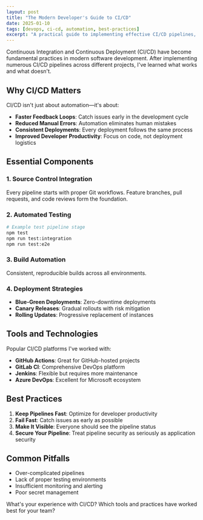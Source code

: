 ```yaml
---
layout: post
title: "The Modern Developer's Guide to CI/CD"
date: 2025-01-10
tags: [devops, ci-cd, automation, best-practices]
excerpt: "A practical guide to implementing effective CI/CD pipelines, from basic automation to advanced deployment strategies."
---
```


Continuous Integration and Continuous Deployment (CI/CD) have become fundamental practices in modern software development. After implementing numerous CI/CD pipelines across different projects, I've learned what works and what doesn't.

## Why CI/CD Matters

CI/CD isn't just about automation—it's about:

- **Faster Feedback Loops**: Catch issues early in the development cycle
- **Reduced Manual Errors**: Automation eliminates human mistakes
- **Consistent Deployments**: Every deployment follows the same process
- **Improved Developer Productivity**: Focus on code, not deployment logistics

## Essential Components

### 1. Source Control Integration
Every pipeline starts with proper Git workflows. Feature branches, pull requests, and code reviews form the foundation.

### 2. Automated Testing
```bash
# Example test pipeline stage
npm test
npm run test:integration
npm run test:e2e
```

### 3. Build Automation
Consistent, reproducible builds across all environments.

### 4. Deployment Strategies
- **Blue-Green Deployments**: Zero-downtime deployments
- **Canary Releases**: Gradual rollouts with risk mitigation
- **Rolling Updates**: Progressive replacement of instances

## Tools and Technologies

Popular CI/CD platforms I've worked with:

- **GitHub Actions**: Great for GitHub-hosted projects
- **GitLab CI**: Comprehensive DevOps platform
- **Jenkins**: Flexible but requires more maintenance
- **Azure DevOps**: Excellent for Microsoft ecosystem

## Best Practices

1. **Keep Pipelines Fast**: Optimize for developer productivity
2. **Fail Fast**: Catch issues as early as possible
3. **Make It Visible**: Everyone should see the pipeline status
4. **Secure Your Pipeline**: Treat pipeline security as seriously as application security

## Common Pitfalls

- Over-complicated pipelines
- Lack of proper testing environments
- Insufficient monitoring and alerting
- Poor secret management

What's your experience with CI/CD? Which tools and practices have worked best for your team?
